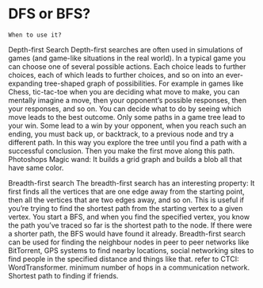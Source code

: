 # DFS or BFS? 
```
When to use it?
```
Depth-first Search
Depth-first searches are often used in simulations of games (and game-like situations in the real world). In a typical game you can choose one of several possible actions. Each choice leads to further choices, each of which leads to further choices, and so on into an ever-expanding tree-shaped graph of possibilities.
For example in games like Chess, tic-tac-toe when you are deciding what move to make, you can mentally imagine a move, then your opponent’s possible responses, then your responses, and so on. You can decide what to do by seeing which move leads to the best outcome.
Only some paths in a game tree lead to your win. Some lead to a win by your opponent, when you reach such an ending, you must back up, or backtrack, to a previous node and try a different path. In this way you explore the tree until you find a path with a successful conclusion. Then you make the first move along this path.
Photoshops Magic wand: It builds a grid graph and builds a blob all that have same color.

Breadth-first search
The breadth-first search has an interesting property: It first finds all the vertices that are one edge away from the starting point, then all the vertices that are two edges away, and so on. This is useful if you’re trying to find the shortest path from the starting vertex to a given vertex. You start a BFS, and when you find the specified vertex, you know the path you’ve traced so far is the shortest path to the node. If there were a shorter path, the BFS would have found it already.
Breadth-first search can be used for finding the neighbour nodes in peer to peer networks like BitTorrent, GPS systems to find nearby locations, social networking sites to find people in the specified distance and things like that.
refer to CTCI: WordTransformer.
minimum number of hops in a communication network.
Shortest path to finding if friends.
